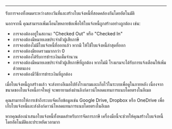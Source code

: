 ---
รับการจองทั้งหมดระหว่างสองวันที่และสร้างใบแจ้งหนี้ที่สอดคล้องกันโดยอัตโนมัติ

นอกจากนี้ คุณสามารถเพิ่มเงื่อนไขหลายข้อเพื่อให้ใบแจ้งหนี้ถูกสร้างอย่างถูกต้อง เช่น:
- การจองต้องอยู่ในสถานะ "Checked Out" หรือ "Checked In"
- การจองต้องมีหมายเลขประจำตัวผู้เสียภาษี
- การจองต้องไม่มีใบแจ้งหนี้ที่ออกแล้ว หากมี ให้ใช้ใบแจ้งหนี้ล่าสุดที่ออก
- การจองต้องมียอดรวมมากกว่า 0
- การจองต้องได้รับการชำระเงินเต็มจำนวน
- การจองต้องมีหมายเลขประจำตัวผู้เสียภาษีที่ถูกต้อง หากไม่มี โรงแรมจะได้รับการแจ้งเตือนให้เพิ่มด้วยตนเอง
- การจองต้องมีวิธีการชำระเงินที่ถูกต้อง

เมื่อใบแจ้งหนี้ถูกสร้างแล้ว จะส่งทางอีเมลไปยังโรงแรมและเก็บไว้ในระบบเพื่อดูในภายหลัง
เนื่องจากขนาดของใบแจ้งหนี้อาจใหญ่ จะพยายามส่งผ่านลิงก์ดาวน์โหลดแทนการแนบโดยตรงในอีเมล

คุณสามารถให้การเข้าถึงระบบจัดเก็บข้อมูลเช่น Google Drive, Dropbox หรือ OneDrive เพื่อเก็บใบแจ้งหนี้และส่งลิงก์ดาวน์โหลดแทนการแนบโดยตรงในอีเมล


หากคุณต้องนำเสนอใบแจ้งหนี้ทั้งหมดสำหรับการจัดการภาษี เครื่องมือนี้จะช่วยให้คุณสร้างใบแจ้งหนี้โดยอัตโนมัติและประหยัดเวลามาก

